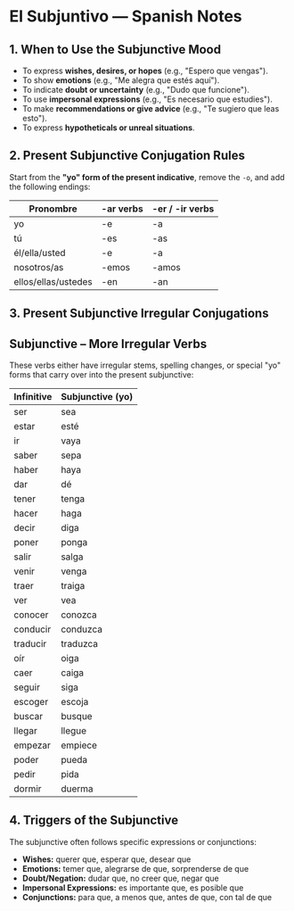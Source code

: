 <h1>El Subjuntivo — Spanish Notes</h1>

<h2>1. When to Use the Subjunctive Mood</h2>
<ul>
  <li>To express <strong>wishes, desires, or hopes</strong> (e.g., "Espero que vengas").</li>
  <li>To show <strong>emotions</strong> (e.g., "Me alegra que estés aquí").</li>
  <li>To indicate <strong>doubt or uncertainty</strong> (e.g., "Dudo que funcione").</li>
  <li>To use <strong>impersonal expressions</strong> (e.g., "Es necesario que estudies").</li>
  <li>To make <strong>recommendations or give advice</strong> (e.g., "Te sugiero que leas esto").</li>
  <li>To express <strong>hypotheticals or unreal situations</strong>.</li>
</ul>

<h2>2. Present Subjunctive Conjugation Rules</h2>
<p>Start from the <strong>"yo" form of the present indicative</strong>, remove the <code>-o</code>, and add the following endings:</p>
<table>
  <thead>
    <tr>
      <th>Pronombre</th>
      <th>-ar verbs</th>
      <th>-er / -ir verbs</th>
    </tr>
  </thead>
  <tbody>
    <tr><td>yo</td><td>-e</td><td>-a</td></tr>
    <tr><td>tú</td><td>-es</td><td>-as</td></tr>
    <tr><td>él/ella/usted</td><td>-e</td><td>-a</td></tr>
    <tr><td>nosotros/as</td><td>-emos</td><td>-amos</td></tr>
    <tr><td>ellos/ellas/ustedes</td><td>-en</td><td>-an</td></tr>
  </tbody>
</table>

<h2>3. Present Subjunctive Irregular Conjugations</h2>
<h2>Subjunctive – More Irregular Verbs</h2>
<p>These verbs either have irregular stems, spelling changes, or special "yo" forms that carry over into the present subjunctive:</p>

<table>
  <thead>
    <tr>
      <th>Infinitive</th>
      <th>Subjunctive (yo)</th>
    </tr>
  </thead>
  <tbody>
    <tr><td>ser</td><td>sea</td></tr>
    <tr><td>estar</td><td>esté</td></tr>
    <tr><td>ir</td><td>vaya</td></tr>
    <tr><td>saber</td><td>sepa</td></tr>
    <tr><td>haber</td><td>haya</td></tr>
    <tr><td>dar</td><td>dé</td></tr>
    <tr><td>tener</td><td>tenga</td></tr>
    <tr><td>hacer</td><td>haga</td></tr>
    <tr><td>decir</td><td>diga</td></tr>
    <tr><td>poner</td><td>ponga</td></tr>
    <tr><td>salir</td><td>salga</td></tr>
    <tr><td>venir</td><td>venga</td></tr>
    <tr><td>traer</td><td>traiga</td></tr>
    <tr><td>ver</td><td>vea</td></tr>
    <tr><td>conocer</td><td>conozca</td></tr>
    <tr><td>conducir</td><td>conduzca</td></tr>
    <tr><td>traducir</td><td>traduzca</td></tr>
    <tr><td>oír</td><td>oiga</td></tr>
    <tr><td>caer</td><td>caiga</td></tr>
    <tr><td>seguir</td><td>siga</td></tr>
    <tr><td>escoger</td><td>escoja</td></tr>
    <tr><td>buscar</td><td>busque</td></tr>
    <tr><td>llegar</td><td>llegue</td></tr>
    <tr><td>empezar</td><td>empiece</td></tr>
    <tr><td>poder</td><td>pueda</td></tr>
    <tr><td>pedir</td><td>pida</td></tr>
    <tr><td>dormir</td><td>duerma</td></tr>
  </tbody>
</table>

<h2>4. Triggers of the Subjunctive</h2>
<p>The subjunctive often follows specific expressions or conjunctions:</p>
<ul>
  <li><strong>Wishes:</strong> querer que, esperar que, desear que</li>
  <li><strong>Emotions:</strong> temer que, alegrarse de que, sorprenderse de que</li>
  <li><strong>Doubt/Negation:</strong> dudar que, no creer que, negar que</li>
  <li><strong>Impersonal Expressions:</strong> es importante que, es posible que</li>
  <li><strong>Conjunctions:</strong> para que, a menos que, antes de que, con tal de que</li>
</ul>
